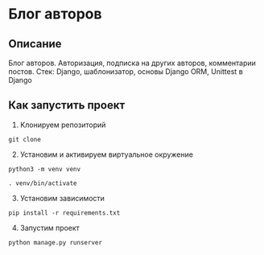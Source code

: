 # Блог авторов

## Описание
Блог авторов. Авторизация, подписка на других авторов, комментарии постов.
Стек: Django, шаблонизатор, основы Django ORM, Unittest в Django

## Как запустить проект

1. Kлонируем репозиторий
```
git clone 
```

2. Установим и активируем виртуальное окружение
```
python3 -m venv venv
```
```
. venv/bin/activate
```

3. Установим зависимости
```
pip install -r requirements.txt
```

4. Запустим проект
```
python manage.py runserver
```
